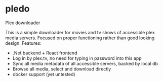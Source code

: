 # pledo
Plex downloader

This is a simple downloader for movies and tv shows of accessible plex media servers. 
Focused on proper functioning rather than good looking design. Features:
- .Net backend + React frontend 
- Log in by plex.tv, no need for typing in password into this app
- Sync all media metadata of all accessible servers, backed by local db
- Browse all media, select and download directly
- docker support (yet untested)
